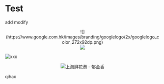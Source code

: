 # Test
add
modify



<center>
  ![](https://www.google.com.hk/images/branding/googlelogo/2x/googlelogo_color_272x92dp.png)
</center>


<div style="text-align: center">
<img src="https://www.google.com.hk/images/branding/googlelogo/2x/googlelogo_color_272x92dp.png"/>
</div>


![xxx](https://www.google.com.hk/images/branding/googlelogo/2x/googlelogo_color_272x92dp.png)







<div align=center><img src="https://www.google.com.hk/images/branding/googlelogo/2x/googlelogo_color_272x92dp.png"  alt="上海鲜花港 - 郁金香" /></div>


qihao

